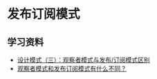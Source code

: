 # 发布订阅模式

## 学习资料

- [设计模式（三）：观察者模式与发布/订阅模式区别](http://www.cnblogs.com/lovesong/p/5272752.html)
- [观察者模式和发布订阅模式有什么不同？](https://www.zhihu.com/question/23486749)
